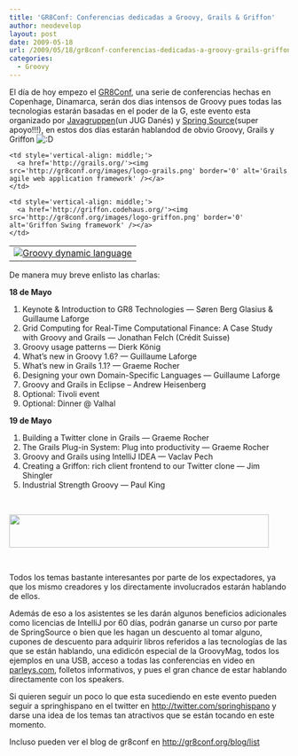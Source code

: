 ```yaml
---
title: 'GR8Conf: Conferencias dedicadas a Groovy, Grails & Griffon'
author: neodevelop
layout: post
date: 2009-05-18
url: /2009/05/18/gr8conf-conferencias-dedicadas-a-groovy-grails-griffon/
categories:
  - Groovy
---
```

El d&iacute;a de hoy empezo el [GR8Conf][1], una serie de conferencias hechas en Copenhage, Dinamarca, ser&aacute;n dos dias intensos de Groovy pues todas las tecnologias estar&aacute;n basadas en el poder de la G, este evento esta organizado por [Javagruppen][2](un JUG Dan&eacute;s) y [Spring Source][3](super apoyo!!!), en estos dos d&iacute;as estar&aacute;n hablandod de obvio Groovy, Grails y Griffon <img src="http://grails.org.mx/wp-includes/images/smilies/icon_biggrin.gif" alt=":D" class="wp-smiley" />

<table style='border-width: 0pt;' border='0'>
  <tr>
    <td style='vertical-align: middle;'>
      <a href='http://groovy.codehaus.org/'><img src='http://gr8conf.org/images/logo-groovy.png' border='0' alt='Groovy dynamic language' /></a>
    </td>
    
    <td style='vertical-align: middle;'>
      <a href='http://grails.org/'><img src='http://gr8conf.org/images/logo-grails.png' border='0' alt='Grails agile web application framework' /></a>
    </td>
    
    <td style='vertical-align: middle;'>
      <a href='http://griffon.codehaus.org/'><img src='http://gr8conf.org/images/logo-griffon.png' border='0' alt='Griffon Swing framework' /></a>
    </td>
  </tr>
</table>

De manera muy breve enlisto las charlas:

**18 de Mayo**

  1. Keynote & Introduction to GR8 Technologies &mdash; S&oslash;ren Berg Glasius & Guillaume Laforge 
  2. Grid Computing for Real-Time Computational Finance: A Case Study with Groovy and Grails &mdash; Jonathan Felch (Cr&eacute;dit Suisse) 
  3. Groovy usage patterns &mdash; Dierk K&ouml;nig 
  4. What&#8217;s new in Groovy 1.6? &mdash; Guillaume Laforge 
  5. What&#8217;s new in Grails 1.1? &mdash; Graeme Rocher 
  6. Designing your own Domain-Specific Languages &mdash; Guillaume Laforge 
  7. Groovy and Grails in Eclipse &#8211; Andrew Heisenberg 
  8. Optional: Tivoli event 
  9. Optional: Dinner @ Valhal 

**19 de Mayo**

  1. Building a Twitter clone in Grails &mdash; Graeme Rocher 
  2. The Grails Plug-in System: Plug into productivity &mdash; Graeme Rocher 
  3. Groovy and Grails using IntelliJ IDEA &mdash; Vaclav Pech 
  4. Creating a Griffon: rich client frontend to our Twitter clone &mdash; Jim Shingler 
  5. Industrial Strength Groovy &mdash; Paul King&nbsp;

&nbsp;

<img src='http://groovy.codehaus.org/download/attachments/1866/banner468x60.png' alt='' width='468' height='60' />

&nbsp;

Todos los temas bastante interesantes por parte de los expectadores, ya que los mismo creadores y los directamente involucrados estar&aacute;n hablando de ellos.

Adem&aacute;s de eso a los asistentes se les dar&aacute;n algunos beneficios adicionales como licencias de IntelliJ por 60 d&iacute;as, podr&aacute;n ganarse un curso por parte de SpringSource o bien que les hagan un descuento al tomar alguno, cupones de descuento para adquirir libros referidos a las tecnolog&iacute;as de las que se est&aacute;n hablando, una edidic&oacute;n especial de la GroovyMag, todos los ejemplos en una USB, acceso a todas las conferencias en video en [parleys.com][4], folletos informativos, y pues el gran chance de estar hablando directamente con los speakers.

Si quieren seguir un poco lo que esta sucediendo en este evento pueden seguir a springhispano en el twitter en <http://twitter.com/springhispano> y darse una idea de los temas tan atractivos que se est&aacute;n tocando en este momento.

Incluso pueden ver el blog de gr8conf en <http://gr8conf.org/blog/list>

&nbsp;

 [1]: http://gr8conf.org/
 [2]: http://home.javagruppen.dk/
 [3]: http://SpringSource.com
 [4]: http://parleys.com